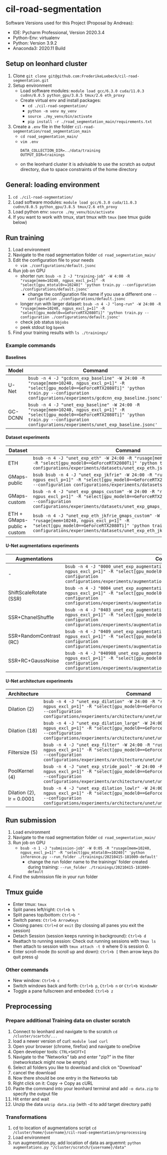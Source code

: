 # cil-road-segmentation

Software Versions used for this Project (Proposal by Andreas):

- IDE: Pycharm Professional, Version 2020.3.4
- Python-Env: virtualenv
- Python: Version 3.9.2
- Anaconda3: 2020.11 Build

## Setup on leonhard cluster
1. Clone `git clone git@github.com:FrederikeLuebeck/cil-road-segmentation.git`
2. Setup environment
   - Load software modules: `module load gcc/6.3.0 cuda/11.0.3 cudnn/8.0.5 python_gpu/3.8.5 tmux/2.6 eth_proxy`
   - Create virtual env and install packages:   
        - `cd ./cil-road-segmentation/`
        - `python -m venv my_venv`
        - `source ./my_venv/bin/activate`
        - `pip install -r ./road_segmentation_main/requirements.txt`
3. Create a `.env` file in the folder `cil-road-segmentation/road_segmentation_main`
    - `cd road_segmentation_main/`
    - `vim .env`
        ```
        DATA_COLLECTION_DIR=../data/training
        OUTPUT_DIR=trainings
        ```
    - on the leonhard cluster it is advisable to use the scratch as output directory,
      due to space constraints of the home directory

## General: loading environment
1. `cd ./cil-road-segmentation/`
2. Load software modules: `module load gcc/6.3.0 cuda/11.0.3 cudnn/8.0.5 python_gpu/3.8.5 tmux/2.6 eth_proxy`
3. Load python env: `source ./my_venv/bin/activate`
4. If you want to work with tmux, start tmux with `tmux` (see tmux guide below)

## Run training
1. Load environment
2. Navigate to the road segmentation folder `cd road_segmentation_main/` 
3. Edit the configuration file to your needs
    - `vim ./configurations/default.jsonc`
4. Run job on GPU
   - shorter run: `bsub -n 2 -J "training-job" -W 4:00 -R "rusage[mem=10240, ngpus_excl_p=1]" -R "select[gpu_mtotal0>=10240]" 'python train.py --configuration ./configurations/default.jsonc'`
        - change the configuration file name if you use a different one `--configuration ./configurations/default.jsonc`
   - longer run with larger dataset: `bsub -n 4 -J "long-run" -W 24:00 -R "rusage[mem=10240, ngpus_excl_p=1]" -R "select[gpu_model0==GeForceRTX2080Ti]" 'python train.py --configuration ./configurations/default.jsonc'`
   - check job status `bbjobs` 
   - peek stdout log `bpeek`
5. Find your training results with `ls ./trainings/`

### Example commands

#### Baselines
| Model | Command |
| ----- | ------- |
| U-Net |`bsub -n 4 -J "gcdcnn_exp_baseline" -W 24:00 -R "rusage[mem=10240, ngpus_excl_p=1]" -R "select[gpu_model0==GeForceRTX2080Ti]" 'python train.py --configuration configurations/experiments/gcdcnn_exp_baseline.jsonc'`|
| GC-DCNN |`bsub -n 4 -J "unet_exp_baseline" -W 24:00 -R "rusage[mem=10240, ngpus_excl_p=1]" -R "select[gpu_model0==GeForceRTX2080Ti]" 'python train.py --configuration configurations/experiments/unet_exp_baseline.jsonc'`|

#### Dataset experiments
| Dataset | Command |
| ------- | ------- |
| ETH |`bsub -n 4 -J "unet_exp_eth" -W 24:00 -R "rusage[mem=10240, ngpus_excl_p=1]" -R "select[gpu_model0==GeForceRTX2080Ti]" 'python train.py --configuration configurations/experiments/datasets/unet_exp_eth.jsonc'`|
| GMaps-public |`bsub bsub -n 4 -J "unet_exp_jkfrie" -W 24:00 -R "rusage[mem=10240, ngpus_excl_p=1]" -R "select[gpu_model0==GeForceRTX2080Ti]" 'python train.py --configuration configurations/experiments/datasets/unet_exp_jkfrie.jsonc'`|
| GMaps-custom |`bsub -n 4 -J "unet_exp_gmaps_custom" -W 24:00 -R "rusage[mem=10240, ngpus_excl_p=1]" -R "select[gpu_model0==GeForceRTX2080Ti]" 'python train.py --configuration configurations/experiments/datasets/unet_exp_gmaps_custom.jsonc'`|
| ETH + GMaps-public + custom|`bsub -n 4 -J "unet_exp_eth_jkfrie_gmaps_custom" -W 24:00 -R "rusage[mem=10240, ngpus_excl_p=1]" -R "select[gpu_model0==GeForceRTX2080Ti]" 'python train.py --configuration configurations/experiments/datasets/unet_exp_eth_jkfrie_gmaps_custom.jsonc'`|

#### U-Net augmentations experiments
| Augmentations | Command |
| ------------- | ------- |
| - |`bsub -n 4 -J "0000_unet_exp_augmentation" -W 24:00 -R "rusage[mem=10240, ngpus_excl_p=1]" -R "select[gpu_model0==GeForceRTX2080Ti]" 'python train.py --configuration configurations/experiments/augmentations/unet/0000_unet_exp_augmentation.jsonc'`|
| ShiftScaleRotate (SSR) |`bsub -n 4 -J "0004_unet_exp_augmentation" -W 24:00 -R "rusage[mem=10240, ngpus_excl_p=1]" -R "select[gpu_model0==GeForceRTX2080Ti]" 'python train.py --configuration configurations/experiments/augmentations/unet/0004_unet_exp_augmentation.jsonc'`|
| SSR+ChanelShuffle |`bsub -n 4 -J "0403_unet_exp_augmentation" -W 24:00 -R "rusage[mem=10240, ngpus_excl_p=1]" -R "select[gpu_model0==GeForceRTX2080Ti]" 'python train.py --configuration configurations/experiments/augmentations/unet/0403_unet_exp_augmentation.jsonc'`|
| SSR+RandomContrast (RC) |`bsub -n 4 -J "0409_unet_exp_augmentation" -W 24:00 -R "rusage[mem=10240, ngpus_excl_p=1]" -R "select[gpu_model0==GeForceRTX2080Ti]" 'python train.py --configuration configurations/experiments/augmentations/unet/0409_unet_exp_augmentation.jsonc'`|
| SSR+RC+GaussNoise |`bsub -n 4 -J "040908_unet_exp_augmentation" -W 24:00 -R "rusage[mem=10240, ngpus_excl_p=1]" -R "select[gpu_model0==GeForceRTX2080Ti]" 'python train.py --configuration configurations/experiments/augmentations/unet/040908_unet_exp_augmentation.jsonc'`|

#### U-Net architecture experiments
| Architecture | Command |
| ------------- | ------- |
| Dilation (2) |`bsub -n 4 -J "unet_exp_dilation" -W 24:00 -R "rusage[mem=10240, ngpus_excl_p=1]" -R "select[gpu_model0==GeForceRTX2080Ti]" 'python train.py --configuration configurations/experiments/architecture/unet/unet_exp_dilation.jsonc'`|
| Dilation (18) |`bsub -n 4 -J "unet_exp_dilation_large" -W 24:00 -R "rusage[mem=10240, ngpus_excl_p=1]" -R "select[gpu_model0==GeForceRTX2080Ti]" 'python train.py --configuration configurations/experiments/architecture/unet/unet_exp_dilation_large.jsonc'`|
| Filtersize (5) |`bsub -n 4 -J "unet_exp_filter" -W 24:00 -R "rusage[mem=10240, ngpus_excl_p=1]" -R "select[gpu_model0==GeForceRTX2080Ti]" 'python train.py --configuration configurations/experiments/architecture/unet/unet_exp_filter.jsonc'`|
| PoolKernel (4) |`bsub -n 4 -J "unet_exp_stride_pool" -W 24:00 -R "rusage[mem=10240, ngpus_excl_p=1]" -R "select[gpu_model0==GeForceRTX2080Ti]" 'python train.py --configuration configurations/experiments/architecture/unet/unet_exp_stride_pool.jsonc'`|
| Dilation (2), lr = 0.0001 |`bsub -n 4 -J "unet_exp_dilation_lowlr" -W 24:00 -R "rusage[mem=10240, ngpus_excl_p=1]" -R "select[gpu_model0==GeForceRTX2080Ti]" 'python train.py --configuration configurations/experiments/architecture/unet/unet_exp_dilation_lowlr.jsonc'`|

## Run submission
1. Load environment
2. Navigate to the road segmentation folder `cd road_segmentation_main/` 
3. Run job on GPU
   - `bsub -n 1 -J "submission-job" -W 0:05 -R "rusage[mem=10240, ngpus_excl_p=1]" -R "select[gpu_mtotal0>=10240]" 'python inference.py --run_folder ./trainings/20210415-181009-default'`
        - change the run folder name to the trainings' folder created during training: `--run_folder ./trainings/20210415-181009-default`
4. Find the submission file in your run folder

## Tmux guide
- Enter tmux: `tmux`
- Split panes left/right: `Ctrl+b %`
- Split panes top/bottom: `Ctrl+b "`
- Switch panes: `Ctrl+b ArrowKeys`
- Closing panes: `Ctrl+d` or `exit` (by clossing all panes you exit the session)
- Detach Session (session keeps running in background): `Ctrl+b d`
- Reattach to running session: Check out running sessions with `tmux ls` then attach to session with `tmux attach -t 0` where 0 is session 0.
- Enter scroll-mode (to scroll up and down): `Ctrl+b [` then arrow keys (to quit press `q`)

### Other commands
- New window: `Ctrl+b c`
- Switch windows back and forth: `Ctrl+b p`, `Ctrl+b n` or `Ctrl+b WindowNr`
- Toggle a pane fullscreen and embeded: `Ctrl+b z`

## Preprocessing


 
### Prepare additional Training data on cluster scratch

1. Connect to leonhard and navigate to the scratch `cd /cluster/scartch/...`
2. load a newer version of curl: `module load curl`
3. Open your browser (chrome, firefox) and navigate to oneDrive
4. Open developer tools: `CTRL+SHIFT+I`
5. Navigate to the  "Networks" tab and enter "zip?" in the filter (networkstack might now be empty)
6. Select all folders you like to download and click on "Download"
7. cancel the download
8. Now there should be one entry in the Networks tab
9. Right click on it: Copy -> Copy as cURL
10. Paste the command into your leonhard terminal and add `-o data.zip` to specify the output file
11. Hit enter and wait
12. Unzip the data `unzip data.zip`  (with -d to add target directory path)

### Transformations

1. cd to location of augmentations script `cd /cluster/home/{username}/cil-road-segmentation/preprocessing`
2. Load environment
3. run augmentation.py, add location of data as arguemnt: `python augmentations.py "/cluster/scratch/{username}/data"`
